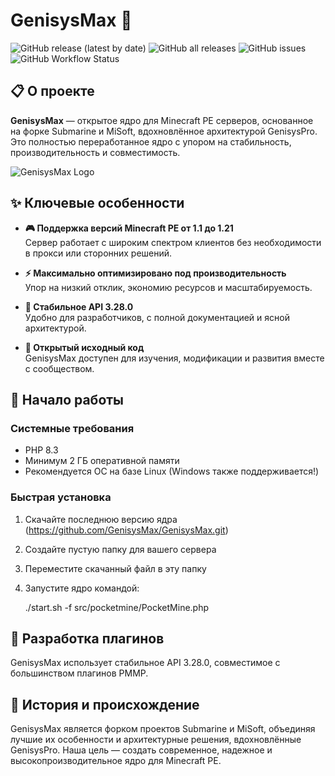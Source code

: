 # GenisysMax 👋

![GitHub release (latest by date)](https://img.shields.io/github/v/release/GenisysMax/GenisysMax?color=black&label=релиз&style=for-the-badge)
![GitHub all releases](https://img.shields.io/github/downloads/GenisysMax/GenisysMax/total?color=black&style=for-the-badge)
![GitHub issues](https://img.shields.io/github/issues/GenisysMax/GenisysMax?color=black&style=for-the-badge)
![GitHub Workflow Status](https://img.shields.io/github/workflow/status/GenisysMax/GenisysMax/PHP%20CI?style=for-the-badge)

## 📋 О проекте

**GenisysMax** — открытое ядро для Minecraft PE серверов, основанное на форке Submarine и MiSoft, вдохновлённое архитектурой GenisysPro. Это полностью переработанное ядро с упором на стабильность, производительность и совместимость.

![GenisysMax Logo](https://raw.githubusercontent.com/genisysmax/genisysmax.github.io/main/logo.jpg)

## ✨ Ключевые особенности

- **🎮 Поддержка версий Minecraft PE от 1.1 до 1.21**  
  Сервер работает с широким спектром клиентов без необходимости в прокси или сторонних решений.

- **⚡ Максимально оптимизировано под производительность**  
  Упор на низкий отклик, экономию ресурсов и масштабируемость.

- **🔌 Стабильное API 3.28.0**  
  Удобно для разработчиков, с полной документацией и ясной архитектурой.

- **📝 Открытый исходный код**  
  GenisysMax доступен для изучения, модификации и развития вместе с сообществом.

## 🚀 Начало работы

### Системные требования

- PHP 8.3
- Минимум 2 ГБ оперативной памяти
- Рекомендуется ОС на базе Linux (Windows также поддерживается!)

### Быстрая установка

1. Скачайте последнюю версию ядра (https://github.com/GenisysMax/GenisysMax.git)
2. Создайте пустую папку для вашего сервера
3. Переместите скачанный файл в эту папку
4. Запустите ядро командой:
   
   ./start.sh -f src/pocketmine/PocketMine.php

## 🧩 Разработка плагинов

GenisysMax использует стабильное API 3.28.0, совместимое с большинством плагинов PMMP.


## 🔄 История и происхождение

GenisysMax является форком проектов Submarine и MiSoft, объединяя лучшие их особенности и архитектурные решения, вдохновлённые GenisysPro. Наша цель — создать современное, надежное и высокопроизводительное ядро для Minecraft PE.

